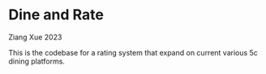 # Dine and Rate

Ziang Xue 2023

This is the codebase for a rating system that expand on current various 5c dining platforms.